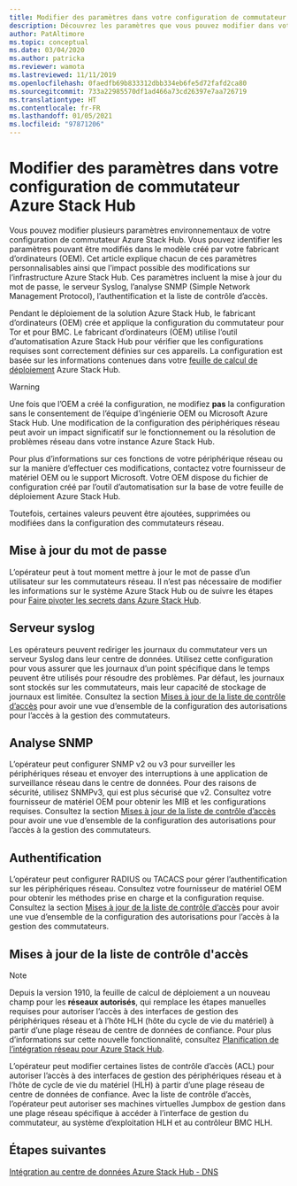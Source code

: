```yaml
---
title: Modifier des paramètres dans votre configuration de commutateur Azure Stack Hub
description: Découvrez les paramètres que vous pouvez modifier dans votre configuration de commutateur Azure Stack Hub.
author: PatAltimore
ms.topic: conceptual
ms.date: 03/04/2020
ms.author: patricka
ms.reviewer: wamota
ms.lastreviewed: 11/11/2019
ms.openlocfilehash: 0faedfb69b833312dbb334eb6fe5d72fafd2ca80
ms.sourcegitcommit: 733a22985570df1ad466a73cd26397e7aa726719
ms.translationtype: HT
ms.contentlocale: fr-FR
ms.lasthandoff: 01/05/2021
ms.locfileid: "97871206"
---
```

# <a name="change-settings-on-your-azure-stack-hub-switch-configuration"></a>Modifier des paramètres dans votre configuration de commutateur Azure Stack Hub

Vous pouvez modifier plusieurs paramètres environnementaux de votre configuration de commutateur Azure Stack Hub. Vous pouvez identifier les paramètres pouvant être modifiés dans le modèle créé par votre fabricant d’ordinateurs (OEM). Cet article explique chacun de ces paramètres personnalisables ainsi que l’impact possible des modifications sur l’infrastructure Azure Stack Hub. Ces paramètres incluent la mise à jour du mot de passe, le serveur Syslog, l’analyse SNMP (Simple Network Management Protocol), l’authentification et la liste de contrôle d’accès.

Pendant le déploiement de la solution Azure Stack Hub, le fabricant d’ordinateurs (OEM) crée et applique la configuration du commutateur pour Tor et pour BMC. Le fabricant d’ordinateurs (OEM) utilise l’outil d’automatisation Azure Stack Hub pour vérifier que les configurations requises sont correctement définies sur ces appareils. La configuration est basée sur les informations contenues dans votre [feuille de calcul de déploiement](azure-stack-deployment-worksheet.md) Azure Stack Hub.

> [!Warning]  
> Une fois que l’OEM a créé la configuration, ne modifiez **pas** la configuration sans le consentement de l’équipe d’ingénierie OEM ou Microsoft Azure Stack Hub. Une modification de la configuration des périphériques réseau peut avoir un impact significatif sur le fonctionnement ou la résolution de problèmes réseau dans votre instance Azure Stack Hub.
>
> Pour plus d’informations sur ces fonctions de votre périphérique réseau ou sur la manière d’effectuer ces modifications, contactez votre fournisseur de matériel OEM ou le support Microsoft. Votre OEM dispose du fichier de configuration créé par l’outil d’automatisation sur la base de votre feuille de déploiement Azure Stack Hub.

Toutefois, certaines valeurs peuvent être ajoutées, supprimées ou modifiées dans la configuration des commutateurs réseau.

## <a name="password-update"></a>Mise à jour du mot de passe

L’opérateur peut à tout moment mettre à jour le mot de passe d’un utilisateur sur les commutateurs réseau. Il n’est pas nécessaire de modifier les informations sur le système Azure Stack Hub ou de suivre les étapes pour [Faire pivoter les secrets dans Azure Stack Hub](azure-stack-rotate-secrets.md).

## <a name="syslog-server"></a>Serveur syslog

Les opérateurs peuvent rediriger les journaux du commutateur vers un serveur Syslog dans leur centre de données. Utilisez cette configuration pour vous assurer que les journaux d’un point spécifique dans le temps peuvent être utilisés pour résoudre des problèmes. Par défaut, les journaux sont stockés sur les commutateurs, mais leur capacité de stockage de journaux est limitée. Consultez la section [Mises à jour de la liste de contrôle d’accès](#access-control-list-updates) pour avoir une vue d’ensemble de la configuration des autorisations pour l’accès à la gestion des commutateurs.

## <a name="snmp-monitoring"></a>Analyse SNMP

L’opérateur peut configurer SNMP v2 ou v3 pour surveiller les périphériques réseau et envoyer des interruptions à une application de surveillance réseau dans le centre de données. Pour des raisons de sécurité, utilisez SNMPv3, qui est plus sécurisé que v2. Consultez votre fournisseur de matériel OEM pour obtenir les MIB et les configurations requises. Consultez la section [Mises à jour de la liste de contrôle d’accès](#access-control-list-updates) pour avoir une vue d’ensemble de la configuration des autorisations pour l’accès à la gestion des commutateurs.

## <a name="authentication"></a>Authentification

L’opérateur peut configurer RADIUS ou TACACS pour gérer l’authentification sur les périphériques réseau. Consultez votre fournisseur de matériel OEM pour obtenir les méthodes prise en charge et la configuration requise. Consultez la section [Mises à jour de la liste de contrôle d’accès](#access-control-list-updates) pour avoir une vue d’ensemble de la configuration des autorisations pour l’accès à la gestion des commutateurs.

## <a name="access-control-list-updates"></a>Mises à jour de la liste de contrôle d'accès

> [!NOTE]
> Depuis la version 1910, la feuille de calcul de déploiement a un nouveau champ pour les **réseaux autorisés**, qui remplace les étapes manuelles requises pour autoriser l’accès à des interfaces de gestion des périphériques réseau et à l’hôte HLH (hôte du cycle de vie du matériel) à partir d’une plage réseau de centre de données de confiance. Pour plus d’informations sur cette nouvelle fonctionnalité, consultez [Planification de l’intégration réseau pour Azure Stack Hub](azure-stack-network.md#permitted-networks).

L’opérateur peut modifier certaines listes de contrôle d’accès (ACL) pour autoriser l’accès à des interfaces de gestion des périphériques réseau et à l’hôte de cycle de vie du matériel (HLH) à partir d’une plage réseau de centre de données de confiance. Avec la liste de contrôle d’accès, l’opérateur peut autoriser ses machines virtuelles Jumpbox de gestion dans une plage réseau spécifique à accéder à l’interface de gestion du commutateur, au système d’exploitation HLH et au contrôleur BMC HLH.

## <a name="next-steps"></a>Étapes suivantes

[Intégration au centre de données Azure Stack Hub - DNS](azure-stack-integrate-dns.md)
